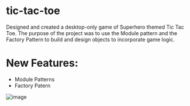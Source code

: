 # tic-tac-toe
Designed and created a desktop-only game of Superhero themed Tic Tac Toe. The purpose of the project was to use the Module pattern and the Factory Pattern to build and design objects to incorporate game logic. 

# New Features:
- Module Patterns
- Factory Patern

![image](https://user-images.githubusercontent.com/96890436/201543383-873fa770-b003-486d-a8ae-9d702e368f6e.png)
